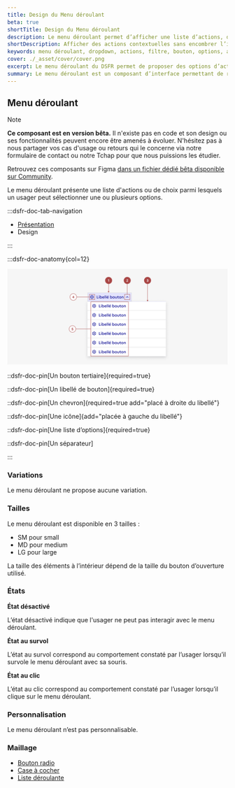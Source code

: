 ```yaml
---
title: Design du Menu déroulant
beta: true
shortTitle: Design du Menu déroulant
description: Le menu déroulant permet d’afficher une liste d’actions, de liens ou de contrôles dans une interface sans encombrer l’écran. Il s’utilise hors formulaire.
shortDescription: Afficher des actions contextuelles sans encombrer l’interface
keywords: menu déroulant, dropdown, actions, filtre, bouton, options, accessibilité, interface, DSFR
cover: ./_asset/cover/cover.png
excerpt: Le menu déroulant du DSFR permet de proposer des options d’action, de filtrage ou de navigation dans un espace réduit, en dehors des formulaires.
summary: Le menu déroulant est un composant d’interface permettant de regrouper des actions, liens ou contrôles dans une zone compacte, accessible au clic. Il ne doit pas être utilisé pour la saisie de données en formulaire, où la liste déroulante est préférable. Ce composant est en version bêta et peut encore évoluer - ses cas d’usage sont nombreux, allant du filtre contextuel à l’action rapide, sans modification de libellé du bouton déclencheur. Il existe en trois tailles (SM, MD, LG) et respecte les bonnes pratiques d’accessibilité du Design Système de l’État.
---
```


## Menu déroulant

> [!NOTE]
> **Ce composant est en version bêta.** Il n'existe pas en code et son design ou ses fonctionnalités peuvent encore être amenés à évoluer. N'hésitez pas à nous partager vos cas d'usage ou retours qui le concerne via notre formulaire de contact ou notre Tchap pour que nous puissions les étudier.

Retrouvez ces composants sur Figma [dans un fichier dédié bêta disponible sur Community](https://www.figma.com/community/file/1096003483468520396).

Le menu déroulant présente une liste d'actions ou de choix parmi lesquels un usager peut sélectionner une ou plusieurs options.

:::dsfr-doc-tab-navigation

- [Présentation](../index.md)
- Design

:::

:::dsfr-doc-anatomy{col=12}

![Anatomie du menu déroulant](../_asset/anatomy/anatomy-1.png)

::dsfr-doc-pin[Un bouton tertiaire]{required=true}

::dsfr-doc-pin[Un libellé de bouton]{required=true}

::dsfr-doc-pin[Un chevron]{required=true add="placé à droite du libellé"}

::dsfr-doc-pin[Une icône]{add="placée à gauche du libellé"}

::dsfr-doc-pin[Une liste d’options]{required=true}

::dsfr-doc-pin[Un séparateur]

:::

### Variations

Le menu déroulant ne propose aucune variation.

### Tailles

Le menu déroulant est disponible en 3 tailles :

- SM pour small
- MD pour medium
- LG pour large

La taille des éléments à l’intérieur dépend de la taille du bouton d’ouverture utilisé.

### États

**État désactivé**

L’état désactivé indique que l'usager ne peut pas interagir avec le menu déroulant.

**État au survol**

L’état au survol correspond au comportement constaté par l’usager lorsqu’il survole le menu déroulant avec sa souris.

**État au clic**

L’état au clic correspond au comportement constaté par l’usager lorsqu’il clique sur le menu déroulant.

### Personnalisation

Le menu déroulant n’est pas personnalisable.

### Maillage

- [Bouton radio](../../../../radio/_part/doc/index.md)
- [Case à cocher](../../../../checkbox/_part/doc/index.md)
- [Liste déroulante](../../../../select/_part/doc/index.md)